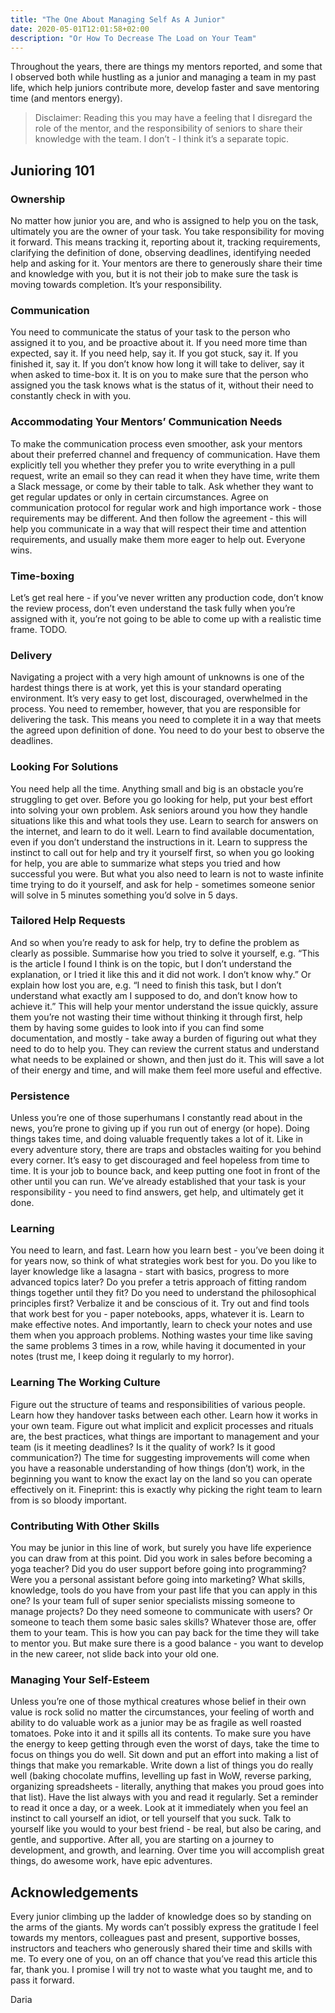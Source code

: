 ```yaml
---
title: "The One About Managing Self As A Junior"
date: 2020-05-01T12:01:58+02:00
description: "Or How To Decrease The Load on Your Team"
---
```


Throughout the years, there are things my mentors reported, and some that I observed both while hustling as a junior and managing a team in my past life, which help juniors contribute more, develop faster and save mentoring time (and mentors energy).

> Disclaimer: Reading this you may have a feeling that I disregard the role of the mentor, and the responsibility of seniors to share their knowledge with the team. I don’t - I think it’s a separate topic.

## Junioring 101

### Ownership

No matter how junior you are, and who is assigned to help you on the task, ultimately you are the owner of your task. You take responsibility for moving it forward. This means tracking it, reporting about it, tracking requirements, clarifying the definition of done, observing deadlines, identifying needed help and asking for it. Your mentors are there to generously share their time and knowledge with you, but it is not their job to make sure the task is moving towards completion. It’s your responsibility.

### Communication

You need to communicate the status of your task to the person who assigned it to you, and be proactive about it. If you need more time than expected, say it. If you need help, say it. If you got stuck, say it. If you finished it, say it. If you don’t know how long it will take to deliver, say it when asked to time-box it. It is on you to make sure that the person who assigned you the task knows what is the status of it, without their need to constantly check in with you.

### Accommodating Your Mentors’ Communication Needs

To make the communication process even smoother, ask your mentors about their preferred channel and frequency of communication. Have them explicitly tell you whether they prefer you to write everything in a pull request, write an email so they can read it when they have time, write them a Slack message, or come by their table to talk. Ask whether they want to get regular updates or only in certain circumstances. Agree on communication protocol for regular work and high importance work - those requirements may be different. And then follow the agreement - this will help you communicate in a way that will respect their time and attention requirements, and usually make them more eager to help out. Everyone wins.

### Time-boxing

Let’s get real here - if you’ve never written any production code, don’t know the review process, don’t even understand the task fully when you’re assigned with it, you’re not going to be able to come up with a realistic time frame. TODO.

### Delivery

Navigating a project with a very high amount of unknowns is one of the hardest things there is at work, yet this is your standard operating environment. It’s very easy to get lost, discouraged, overwhelmed in the process. You need to remember, however, that you are responsible for delivering the task. This means you need to complete it in a way that meets the agreed upon definition of done. You need to do your best to observe the deadlines.

### Looking For Solutions
You need help all the time. Anything small and big is an obstacle you’re struggling to get over. Before you go looking for help, put your best effort into solving your own problem. Ask seniors around you how they handle situations like this and what tools they use. Learn to search for answers on the internet, and learn to do it well. Learn to find available documentation, even if you don’t understand the instructions in it. Learn to suppress the instinct to call out for help and try it yourself first, so when you go looking for help, you are able to summarize what steps you tried and how successful you were. But what you also need to learn is not to waste infinite time trying to do it yourself, and ask for help - sometimes someone senior will solve in 5 minutes something you’d solve in 5 days.

### Tailored Help Requests

And so when you’re ready to ask for help, try to define the problem as clearly as possible. Summarise how you tried to solve it yourself, e.g. “This is the article I found I think is on the topic, but I don’t understand the explanation, or I tried it like this and it did not work. I don’t know why.” Or explain how lost you are, e.g. “I need to finish this task, but I don’t understand what exactly am I supposed to do, and don’t know how to achieve it.” This will help your mentor understand the issue quickly, assure them you’re not wasting their time without thinking it through first, help them by having some guides to look into if you can find some documentation, and mostly - take away a burden of figuring out what they need to do to help you. They can review the current status and understand what needs to be explained or shown, and then just do it. This will save a lot of their energy and time, and will make them feel more useful and effective.

### Persistence

Unless you’re one of those superhumans I constantly read about in the news, you’re prone to giving up if you run out of energy (or hope). Doing things takes time, and doing valuable frequently takes a lot of it. Like in every adventure story, there are traps and obstacles waiting for you behind every corner. It’s easy to get discouraged and feel hopeless from time to time. It is your job to bounce back, and keep putting one foot in front of the other until you can run. We’ve already established that your task is your responsibility - you need to find answers, get help, and ultimately get it done.

### Learning

You need to learn, and fast. Learn how you learn best - you’ve been doing it for years now, so think of what strategies work best for you. Do you like to layer knowledge like a lasagna - start with basics, progress to more advanced topics later? Do you prefer a tetris approach of fitting random things together until they fit? Do you need to understand the philosophical principles first? Verbalize it and be conscious of it. Try out and find tools that work best for you - paper notebooks, apps, whatever it is. Learn to make effective notes. And importantly, learn to check your notes and use them when you approach problems. Nothing wastes your time like saving the same problems 3 times in a row, while having it documented in your notes (trust me, I keep doing it regularly to my horror).

### Learning The Working Culture

Figure out the structure of teams and responsibilities of various people. Learn how they handover tasks between each other. Learn how it works in your own team. Figure out what implicit and explicit processes and rituals are, the best practices, what things are important to management and your team (is it meeting deadlines? Is it the quality of work? Is it good communication?) The time for suggesting improvements will come when you have a reasonable understanding of how things (don’t) work, in the beginning you want to know the exact lay on the land so you can operate effectively on it. Fineprint: this is exactly why picking the right team to learn from is so bloody important.

### Contributing With Other Skills

You may be junior in this line of work, but surely you have life experience you can draw from at this point. Did you work in sales before becoming a yoga teacher? Did you do user support before going into programming? Were you a personal assistant before going into marketing? What skills, knowledge, tools do you have from your past life that you can apply in this one? Is your team full of super senior specialists missing someone to manage projects? Do they need someone to communicate with users? Or someone to teach them some basic sales skills? Whatever those are, offer them to your team. This is how you can pay back for the time they will take to mentor you. But make sure there is a good balance - you want to develop in the new career, not slide back into your old one.

### Managing Your Self-Esteem

Unless you’re one of those mythical creatures whose belief in their own value is rock solid no matter the circumstances, your feeling of worth and ability to do valuable work as a junior may be as fragile as well roasted tomatoes. Poke into it and it spills all its contents. To make sure you have the energy to keep getting through even the worst of days, take the time to focus on things you do well. Sit down and put an effort into making a list of things that make you remarkable. Write down a list of things you do really well (baking chocolate muffins, levelling up fast in WoW, reverse parking, organizing spreadsheets - literally, anything that makes you proud goes into that list). Have the list always with you and read it regularly. Set a reminder to read it once a day, or a week. Look at it immediately when you feel an instinct to call yourself an idiot, or tell yourself that you suck. Talk to yourself like you would to your best friend - be real, but also be caring, and gentle, and supportive. After all, you are starting on a journey to development, and growth, and learning. Over time you will accomplish great things, do awesome work, have epic adventures.

## Acknowledgements

Every junior climbing up the ladder of knowledge does so by standing on the arms of the giants. My words can’t possibly express the gratitude I feel towards my mentors, colleagues past and present, supportive bosses, instructors and teachers who generously shared their time and skills with me. To every one of you, on an off chance that you’ve read this article this far, thank you. I promise I will try not to waste what you taught me, and to pass it forward.

Daria
